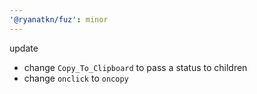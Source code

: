 ```yaml
---
'@ryanatkn/fuz': minor
---
```


update

- change `Copy_To_Clipboard` to pass a status to children
- change `onclick` to `oncopy`
